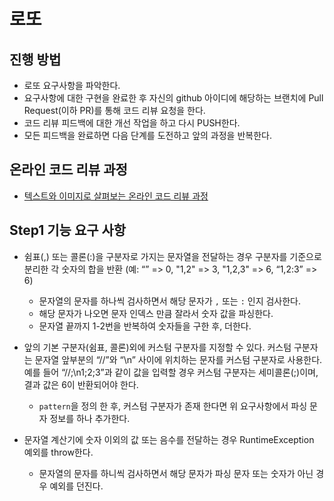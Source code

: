 # 로또
## 진행 방법
* 로또 요구사항을 파악한다.
* 요구사항에 대한 구현을 완료한 후 자신의 github 아이디에 해당하는 브랜치에 Pull Request(이하 PR)를 통해 코드 리뷰 요청을 한다.
* 코드 리뷰 피드백에 대한 개선 작업을 하고 다시 PUSH한다.
* 모든 피드백을 완료하면 다음 단계를 도전하고 앞의 과정을 반복한다.

## 온라인 코드 리뷰 과정
* [텍스트와 이미지로 살펴보는 온라인 코드 리뷰 과정](https://github.com/next-step/nextstep-docs/tree/master/codereview)

## Step1 기능 요구 사항
 - 쉼표(,) 또는 콜론(:)을 구분자로 가지는 문자열을 전달하는 경우 구분자를 기준으로 분리한 각 숫자의 합을 반환 (예: “” => 0, "1,2" => 3, "1,2,3" => 6, “1,2:3” => 6)
   - 문자열의 문자를 하나씩 검사하면서 해당 문자가 `,` 또는 `:` 인지 검사한다.
   - 해당 문자가 나오면 문자 인덱스 만큼 잘라서 숫자 값을 파싱한다.
   - 문자열 끝까지 1-2번을 반복하여 숫자들을 구한 후, 더한다.
   
 - 앞의 기본 구분자(쉼표, 콜론)외에 커스텀 구분자를 지정할 수 있다. 커스텀 구분자는 문자열 앞부분의 “//”와 “\n” 사이에 위치하는 문자를 커스텀 구분자로 사용한다. 예를 들어 “//;\n1;2;3”과 같이 값을 입력할 경우 커스텀 구분자는 세미콜론(;)이며, 결과 값은 6이 반환되어야 한다.
   - `pattern`을 정의 한 후, 커스텀 구분자가 존재 한다면 위 요구사항에서 파싱 문자 정보를 하나 추가한다.
 
 - 문자열 계산기에 숫자 이외의 값 또는 음수를 전달하는 경우 RuntimeException 예외를 throw한다.
   - 문자열의 문자를 하니씩 검사하면서 해당 문자가 파싱 문자 또는 숫자가 아닌 경우 예외를 던진다.